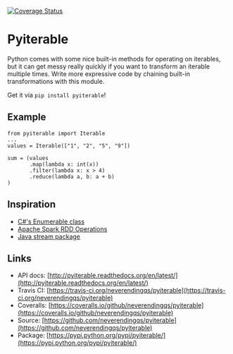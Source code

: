 [![Coverage Status](https://coveralls.io/repos/neverendingqs/pyiterable/badge.svg?branch=master&service=github)](https://coveralls.io/github/neverendingqs/pyiterable?branch=master)

# Pyiterable

Python comes with some nice built-in methods for operating on iterables, but it can get messy really quickly if you want to transform an iterable multiple times. Write more expressive code by chaining built-in transformations with this module.

Get it via `pip install pyiterable`!

## Example

    from pyiterable import Iterable
    ...
    values = Iterable(["1", "2", "5", "9"])
    
    sum = (values
           .map(lambda x: int(x))
           .filter(lambda x: x > 4)
           .reduce(lambda a, b: a + b)
    )

## Inspiration

* [C#'s Enumerable class](https://msdn.microsoft.com/en-us/library/system.linq.enumerable.aspx)
* [Apache Spark RDD Operations](http://spark.apache.org/docs/latest/programming-guide.html#rdd-operations)
* [Java stream package](https://docs.oracle.com/javase/8/docs/api/java/util/stream/package-summary.html)

## Links

* API docs: [http://pyiterable.readthedocs.org/en/latest/](http://pyiterable.readthedocs.org/en/latest/)
* Travis CI: [https://travis-ci.org/neverendingqs/pyiterable](https://travis-ci.org/neverendingqs/pyiterable)
* Coveralls: [https://coveralls.io/github/neverendingqs/pyiterable](https://coveralls.io/github/neverendingqs/pyiterable)
* Source: [https://github.com/neverendingqs/pyiterable](https://github.com/neverendingqs/pyiterable)
* Package: [https://pypi.python.org/pypi/pyiterable/](https://pypi.python.org/pypi/pyiterable/)
